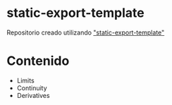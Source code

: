 # static-export-template

Repositorio creado utilizando ["static-export-template"](https://github.com/JuliaPluto/static-export-template/)

# Contenido

- Limits
- Continuity
- Derivatives


